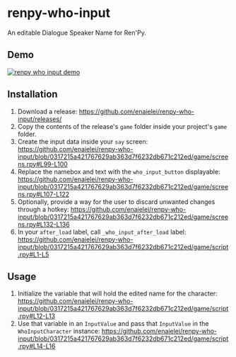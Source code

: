 # renpy-who-input
An editable Dialogue Speaker Name for Ren'Py.

## Demo
[![renpy who input demo](https://img.youtube.com/vi/6lnUsDlzEw8/0.jpg)](https://www.youtube.com/watch?v=6lnUsDlzEw8)

## Installation
1. Download a release: https://github.com/enaielei/renpy-who-input/releases/
2. Copy the contents of the release's `game` folder inside your project's `game` folder.
3. Create the input data inside your `say` screen: https://github.com/enaielei/renpy-who-input/blob/0317215a421767629ab363d7f6232db671c212ed/game/screens.rpy#L99-L100
4. Replace the namebox and text with the `who_input_button` displayable: https://github.com/enaielei/renpy-who-input/blob/0317215a421767629ab363d7f6232db671c212ed/game/screens.rpy#L107-L122
5. Optionally, provide a way for the user to discard unwanted changes through a hotkey: https://github.com/enaielei/renpy-who-input/blob/0317215a421767629ab363d7f6232db671c212ed/game/screens.rpy#L132-L136
6. In your `after_load` label, call `_who_input_after_load` label: https://github.com/enaielei/renpy-who-input/blob/0317215a421767629ab363d7f6232db671c212ed/game/script.rpy#L1-L5

## Usage
1. Initialize the variable that will hold the edited name for the character: https://github.com/enaielei/renpy-who-input/blob/0317215a421767629ab363d7f6232db671c212ed/game/script.rpy#L12-L13
2. Use that variable in an `InputValue` and pass that `InputValue` in the `WhoInputCharacter` instance: https://github.com/enaielei/renpy-who-input/blob/0317215a421767629ab363d7f6232db671c212ed/game/script.rpy#L14-L16
